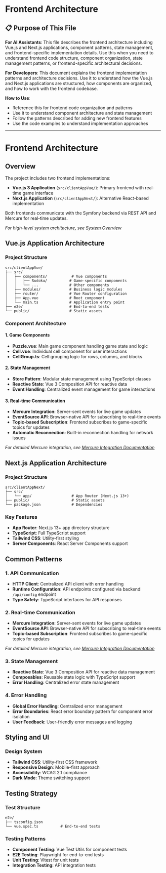 # Frontend Architecture

## 📋 Purpose of This File

**For AI Assistants**: This file describes the frontend architecture including Vue.js and Next.js applications, component patterns, state management, and frontend-specific implementation details. Use this when you need to understand frontend code structure, component organization, state management patterns, or frontend-specific architectural decisions.

**For Developers**: This document explains the frontend implementation patterns and architecture decisions. Use it to understand how the Vue.js and Next.js applications are structured, how components are organized, and how to work with the frontend codebase.

**How to Use**:
- Reference this for frontend code organization and patterns
- Use it to understand component architecture and state management
- Follow the patterns described for adding new frontend features
- Use the code examples to understand implementation approaches

---

# Frontend Architecture

## Overview

The project includes two frontend implementations:
- **Vue.js 3 Application** (`src/clientAppVue/`): Primary frontend with real-time game interface
- **Next.js Application** (`src/clientAppNext/`): Alternative React-based implementation

Both frontends communicate with the Symfony backend via REST API and Mercure for real-time updates.

*For high-level system architecture, see [System Overview](overview.md)*

## Vue.js Application Architecture

### Project Structure
```
src/clientAppVue/
├── src/
│   ├── components/           # Vue components
│   │   ├── Sudoku/          # Game-specific components
│   │   └── ...              # Other components
│   ├── modules/             # Business logic modules
│   ├── router/              # Vue Router configuration
│   ├── App.vue              # Root component
│   └── main.ts              # Application entry point
├── e2e/                     # End-to-end tests
└── public/                  # Static assets
```

### Component Architecture

#### 1. Game Components
- **Puzzle.vue**: Main game component handling game state and logic
- **Cell.vue**: Individual cell component for user interactions
- **CellGroup.ts**: Cell grouping logic for rows, columns, and blocks

#### 2. State Management
- **Store Pattern**: Modular state management using TypeScript classes
- **Reactive State**: Vue 3 Composition API for reactive data
- **Event Handling**: Centralized event management for game interactions

#### 3. Real-time Communication
- **Mercure Integration**: Server-sent events for live game updates
- **EventSource API**: Browser-native API for subscribing to real-time events
- **Topic-based Subscription**: Frontend subscribes to game-specific topics for updates
- **Automatic Reconnection**: Built-in reconnection handling for network issues

*For detailed Mercure integration, see [Mercure Integration Documentation](../api/mercure-integration.md)*



## Next.js Application Architecture

### Project Structure
```
src/clientAppNext/
├── src/
│   └── app/                  # App Router (Next.js 13+)
├── public/                   # Static assets
└── package.json              # Dependencies
```

### Key Features
- **App Router**: Next.js 13+ app directory structure
- **TypeScript**: Full TypeScript support
- **Tailwind CSS**: Utility-first styling
- **Server Components**: React Server Components support

## Common Patterns

### 1. API Communication
- **HTTP Client**: Centralized API client with error handling
- **Runtime Configuration**: API endpoints configured via backend `/api/config` endpoint
- **Type Safety**: TypeScript interfaces for API responses

### 2. Real-time Communication
- **Mercure Integration**: Server-sent events for live game updates
- **EventSource API**: Browser-native API for subscribing to real-time events
- **Topic-based Subscription**: Frontend subscribes to game-specific topics for updates

*For detailed Mercure integration, see [Mercure Integration Documentation](../api/mercure-integration.md)*

### 3. State Management
- **Reactive State**: Vue 3 Composition API for reactive data management
- **Composables**: Reusable state logic with TypeScript support
- **Error Handling**: Centralized error state management

### 4. Error Handling
- **Global Error Handling**: Centralized error management
- **Error Boundaries**: React error boundary pattern for component error isolation
- **User Feedback**: User-friendly error messages and logging

## Styling and UI

### Design System
- **Tailwind CSS**: Utility-first CSS framework
- **Responsive Design**: Mobile-first approach
- **Accessibility**: WCAG 2.1 compliance
- **Dark Mode**: Theme switching support

## Testing Strategy

### Test Structure
```
e2e/
├── tsconfig.json
└── vue.spec.ts          # End-to-end tests
```

### Testing Patterns
- **Component Testing**: Vue Test Utils for component tests
- **E2E Testing**: Playwright for end-to-end tests
- **Unit Testing**: Vitest for unit tests
- **Integration Testing**: API integration tests

 